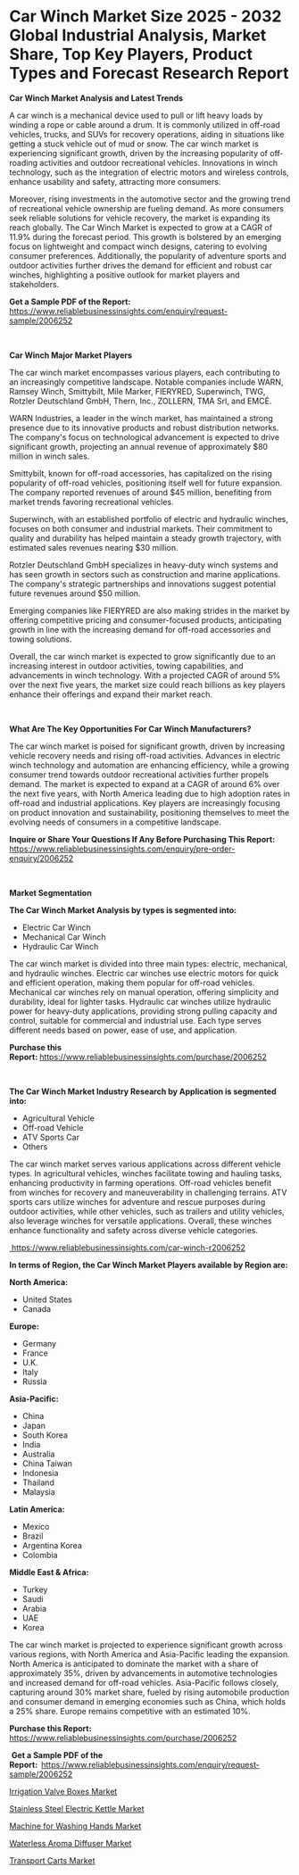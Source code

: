 <p><h1>Car Winch Market Size 2025 - 2032 Global Industrial Analysis, Market Share, Top Key Players, Product Types and Forecast Research Report</h1></p><p><strong>Car Winch Market Analysis and Latest Trends</strong></p>
<p><p>A car winch is a mechanical device used to pull or lift heavy loads by winding a rope or cable around a drum. It is commonly utilized in off-road vehicles, trucks, and SUVs for recovery operations, aiding in situations like getting a stuck vehicle out of mud or snow. The car winch market is experiencing significant growth, driven by the increasing popularity of off-roading activities and outdoor recreational vehicles. Innovations in winch technology, such as the integration of electric motors and wireless controls, enhance usability and safety, attracting more consumers.</p><p>Moreover, rising investments in the automotive sector and the growing trend of recreational vehicle ownership are fueling demand. As more consumers seek reliable solutions for vehicle recovery, the market is expanding its reach globally. The Car Winch Market is expected to grow at a CAGR of 11.9% during the forecast period. This growth is bolstered by an emerging focus on lightweight and compact winch designs, catering to evolving consumer preferences. Additionally, the popularity of adventure sports and outdoor activities further drives the demand for efficient and robust car winches, highlighting a positive outlook for market players and stakeholders.</p></p>
<p><strong>Get a Sample PDF of the Report:&nbsp;</strong> <a href="https://www.reliablebusinessinsights.com/enquiry/request-sample/2006252?utm_campaign=950&utm_medium=2&utm_source=Github&utm_content=ia&utm_term=20022025&utm_id=car-winch">https://www.reliablebusinessinsights.com/enquiry/request-sample/2006252</a></p>
<p>&nbsp;</p>
<p><strong>Car Winch Major Market Players</strong></p>
<p><p>The car winch market encompasses various players, each contributing to an increasingly competitive landscape. Notable companies include WARN, Ramsey Winch, Smittybilt, Mile Marker, FIERYRED, Superwinch, TWG, Rotzler Deutschland GmbH, Thern, Inc., ZOLLERN, TMA Srl, and EMCÉ.</p><p>WARN Industries, a leader in the winch market, has maintained a strong presence due to its innovative products and robust distribution networks. The company's focus on technological advancement is expected to drive significant growth, projecting an annual revenue of approximately $80 million in winch sales.</p><p>Smittybilt, known for off-road accessories, has capitalized on the rising popularity of off-road vehicles, positioning itself well for future expansion. The company reported revenues of around $45 million, benefiting from market trends favoring recreational vehicles.</p><p>Superwinch, with an established portfolio of electric and hydraulic winches, focuses on both consumer and industrial markets. Their commitment to quality and durability has helped maintain a steady growth trajectory, with estimated sales revenues nearing $30 million.</p><p>Rotzler Deutschland GmbH specializes in heavy-duty winch systems and has seen growth in sectors such as construction and marine applications. The company's strategic partnerships and innovations suggest potential future revenues around $50 million.</p><p>Emerging companies like FIERYRED are also making strides in the market by offering competitive pricing and consumer-focused products, anticipating growth in line with the increasing demand for off-road accessories and towing solutions.</p><p>Overall, the car winch market is expected to grow significantly due to an increasing interest in outdoor activities, towing capabilities, and advancements in winch technology. With a projected CAGR of around 5% over the next five years, the market size could reach billions as key players enhance their offerings and expand their market reach.</p></p>
<p>&nbsp;</p>
<p><strong>What Are The Key Opportunities For Car Winch Manufacturers?</strong></p>
<p><p>The car winch market is poised for significant growth, driven by increasing vehicle recovery needs and rising off-road activities. Advances in electric winch technology and automation are enhancing efficiency, while a growing consumer trend towards outdoor recreational activities further propels demand. The market is expected to expand at a CAGR of around 6% over the next five years, with North America leading due to high adoption rates in off-road and industrial applications. Key players are increasingly focusing on product innovation and sustainability, positioning themselves to meet the evolving needs of consumers in a competitive landscape.</p></p>
<p><strong>Inquire or Share Your Questions If Any Before Purchasing This Report:</strong> <a href="https://www.reliablebusinessinsights.com/enquiry/pre-order-enquiry/2006252?utm_campaign=950&utm_medium=2&utm_source=Github&utm_content=ia&utm_term=20022025&utm_id=car-winch">https://www.reliablebusinessinsights.com/enquiry/pre-order-enquiry/2006252</a></p>
<p>&nbsp;</p>
<p><strong>Market Segmentation</strong></p>
<p><strong>The Car Winch Market Analysis by types is segmented into:</strong></p>
<p><ul><li>Electric Car Winch</li><li>Mechanical Car Winch</li><li>Hydraulic Car Winch</li></ul></p>
<p><p>The car winch market is divided into three main types: electric, mechanical, and hydraulic winches. Electric car winches use electric motors for quick and efficient operation, making them popular for off-road vehicles. Mechanical car winches rely on manual operation, offering simplicity and durability, ideal for lighter tasks. Hydraulic car winches utilize hydraulic power for heavy-duty applications, providing strong pulling capacity and control, suitable for commercial and industrial use. Each type serves different needs based on power, ease of use, and application.</p></p>
<p><strong>Purchase this Report:&nbsp;</strong><a href="https://www.reliablebusinessinsights.com/purchase/2006252?utm_campaign=950&utm_medium=2&utm_source=Github&utm_content=ia&utm_term=20022025&utm_id=car-winch">https://www.reliablebusinessinsights.com/purchase/2006252</a></p>
<p>&nbsp;</p>
<p><strong>The Car Winch Market Industry Research by Application is segmented into:</strong></p>
<p><ul><li>Agricultural Vehicle</li><li>Off-road Vehicle</li><li>ATV Sports Car</li><li>Others</li></ul></p>
<p><p>The car winch market serves various applications across different vehicle types. In agricultural vehicles, winches facilitate towing and hauling tasks, enhancing productivity in farming operations. Off-road vehicles benefit from winches for recovery and maneuverability in challenging terrains. ATV sports cars utilize winches for adventure and rescue purposes during outdoor activities, while other vehicles, such as trailers and utility vehicles, also leverage winches for versatile applications. Overall, these winches enhance functionality and safety across diverse vehicle categories.</p></p>
<p><a href="https://www.reliablebusinessinsights.com/car-winch-r2006252?utm_campaign=950&utm_medium=2&utm_source=Github&utm_content=ia&utm_term=20022025&utm_id=car-winch">&nbsp;https://www.reliablebusinessinsights.com/car-winch-r2006252</a></p>
<p><strong>In terms of Region, the Car Winch Market Players available by Region are:</strong></p>
<p>
    <p> <strong> North America: </strong>
        <ul>
            <li>United States</li>
            <li>Canada</li>
        </ul>
        </p> 
    <p> <strong> Europe: </strong>
        <ul>
            <li>Germany</li>
            <li>France</li>
            <li>U.K.</li>
            <li>Italy</li>
            <li>Russia</li>
        </ul>
        </p> 
    <p> <strong> Asia-Pacific: </strong>
        <ul>
            <li>China</li>
            <li>Japan</li>
            <li>South Korea</li>
            <li>India</li>
            <li>Australia</li>
            <li>China Taiwan</li>
            <li>Indonesia</li>
            <li>Thailand</li>
            <li>Malaysia</li>
        </ul>
        </p> 
    <p> <strong> Latin America: </strong>
        <ul>
            <li>Mexico</li>
            <li>Brazil</li>
            <li>Argentina Korea</li>
            <li>Colombia</li>
        </ul>
        </p> 
    <p> <strong> Middle East & Africa: </strong>
        <ul>
            <li>Turkey</li>
            <li>Saudi</li>
            <li>Arabia</li>
            <li>UAE</li>
            <li>Korea</li>
        </ul>
    </p>
    </p>
<p><p>The car winch market is projected to experience significant growth across various regions, with North America and Asia-Pacific leading the expansion. North America is anticipated to dominate the market with a share of approximately 35%, driven by advancements in automotive technologies and increased demand for off-road vehicles. Asia-Pacific follows closely, capturing around 30% market share, fueled by rising automobile production and consumer demand in emerging economies such as China, which holds a 25% share. Europe remains competitive with an estimated 10%.</p></p>
<p><strong>Purchase this Report: </strong><a href="https://www.reliablebusinessinsights.com/purchase/2006252?utm_campaign=950&utm_medium=2&utm_source=Github&utm_content=ia&utm_term=20022025&utm_id=car-winch">https://www.reliablebusinessinsights.com/purchase/2006252</a></p>
<p>&nbsp;<strong>Get a Sample PDF of the Report:&nbsp;&nbsp;</strong><a href="https://www.reliablebusinessinsights.com/enquiry/request-sample/2006252?utm_campaign=950&utm_medium=2&utm_source=Github&utm_content=ia&utm_term=20022025&utm_id=car-winch">https://www.reliablebusinessinsights.com/enquiry/request-sample/2006252</a></p>
<p><strong></strong></p>
<p><p><a href="https://github.com/zsibaqalia/Market-Research-Report-List-1/blob/main/irrigation-valve-boxes-market.md?utm_campaign=950&utm_medium=2&utm_source=Github&utm_content=ia&utm_term=20022025&utm_id=car-winch">Irrigation Valve Boxes Market</a></p><p><a href="https://github.com/kovasovitzzg/Market-Research-Report-List-1/blob/main/stainless-steel-electric-kettle-market.md?utm_campaign=950&utm_medium=2&utm_source=Github&utm_content=ia&utm_term=20022025&utm_id=car-winch">Stainless Steel Electric Kettle Market</a></p><p><a href="https://github.com/fendtdjunawo/Market-Research-Report-List-1/blob/main/machine-for-washing-hands-market.md?utm_campaign=950&utm_medium=2&utm_source=Github&utm_content=ia&utm_term=20022025&utm_id=car-winch">Machine for Washing Hands Market</a></p><p><a href="https://github.com/palenjeppecd/Market-Research-Report-List-1/blob/main/waterless-aroma-diffuser-market.md?utm_campaign=950&utm_medium=2&utm_source=Github&utm_content=ia&utm_term=20022025&utm_id=car-winch">Waterless Aroma Diffuser Market</a></p><p><a href="https://github.com/raaschadonle/Market-Research-Report-List-1/blob/main/transport-carts-market.md?utm_campaign=950&utm_medium=2&utm_source=Github&utm_content=ia&utm_term=20022025&utm_id=car-winch">Transport Carts Market</a></p></p>